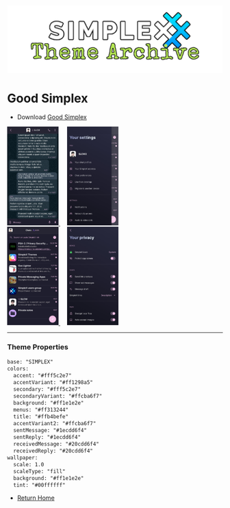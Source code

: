 ![SxC Theme Archive Banner](../resources/SxC_themeBanner.png)

# Good Simplex

* Download [Good Simplex](../themes/SxC_goodSimplex.theme)

<a href="../screenshots/SxC_goodSimplex01.jpg" target="_blank">
	<img src="../screenshots/SxC_goodSimplex01.jpg" width="120">
</a>&nbsp;&nbsp;&nbsp;
<a href="../screenshots/SxC_goodSimplex02.jpg" target="_blank">
	<img src="../screenshots/SxC_goodSimplex02.jpg" width="120">
</a>
<br>
<a href="../screenshots/SxC_goodSimplex03.jpg" target="_blank">
	<img src="../screenshots/SxC_goodSimplex03.jpg" width="120">
</a>&nbsp;&nbsp;&nbsp;
<a href="../screenshots/SxC_goodSimplex04.jpg" target="_blank">
	<img src="../screenshots/SxC_goodSimplex04.jpg" width="120">
</a>

----
### Theme Properties
```
base: "SIMPLEX"
colors:
  accent: "#fff5c2e7"
  accentVariant: "#ff1298a5"
  secondary: "#fff5c2e7"
  secondaryVariant: "#ffcba6f7"
  background: "#ff1e1e2e"
  menus: "#ff313244"
  title: "#ffb4befe"
  accentVariant2: "#ffcba6f7"
  sentMessage: "#1ecdd6f4"
  sentReply: "#1ecdd6f4"
  receivedMessage: "#20cdd6f4"
  receivedReply: "#20cdd6f4"
wallpaper:
  scale: 1.0
  scaleType: "fill"
  background: "#ff1e1e2e"
  tint: "#00ffffff"
```

* [Return Home](../)